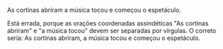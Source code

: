 As cortinas abriram a música tocou e começou o espetáculo.

Está errada, porque as orações coordenadas assindéticas "As cortinas abriram" e "a música tocou" devem ser separadas por vírgulas. O correto seria: As cortinas abriram, a música tocou e começou o espetáculo.

